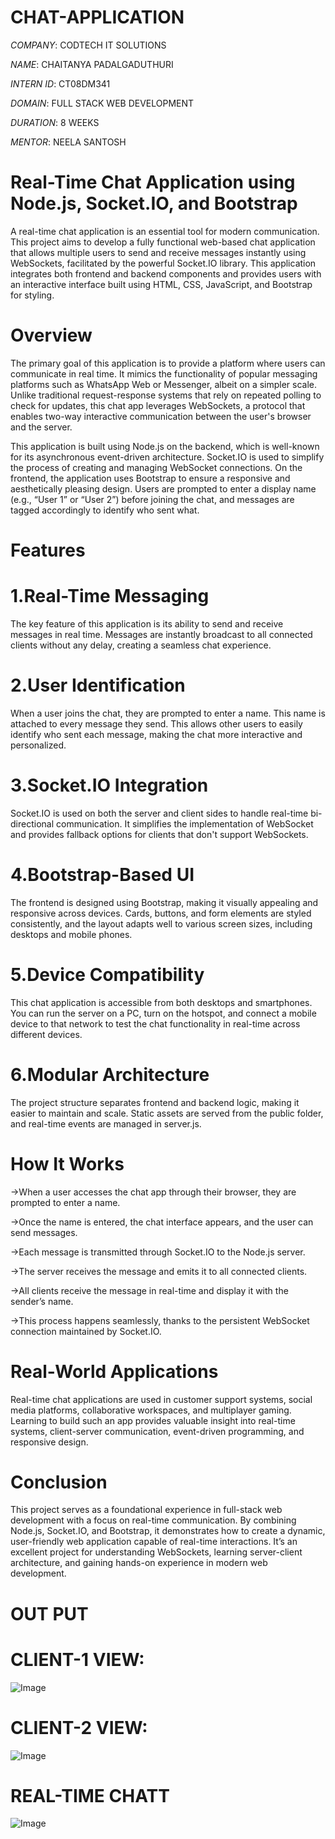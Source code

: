 # CHAT-APPLICATION

*COMPANY*: CODTECH IT SOLUTIONS

*NAME*: CHAITANYA PADALGADUTHURI

*INTERN ID*: CT08DM341

*DOMAIN*: FULL STACK WEB DEVELOPMENT

*DURATION*: 8 WEEKS

*MENTOR*: NEELA SANTOSH

# Real-Time Chat Application using Node.js, Socket.IO, and Bootstrap

  A real-time chat application is an essential tool for modern communication. This project aims to develop a fully functional web-based chat application that allows multiple users to send and receive messages instantly using WebSockets, facilitated by the powerful Socket.IO library. This application integrates both frontend and backend components and provides users with an interactive interface built using HTML, CSS, JavaScript, and Bootstrap for styling.

# Overview

The primary goal of this application is to provide a platform where users can communicate in real time. It mimics the functionality of popular messaging platforms such as WhatsApp Web or Messenger, albeit on a simpler scale. Unlike traditional request-response systems that rely on repeated polling to check for updates, this chat app leverages WebSockets, a protocol that enables two-way interactive communication between the user's browser and the server.

This application is built using Node.js on the backend, which is well-known for its asynchronous event-driven architecture. Socket.IO is used to simplify the process of creating and managing WebSocket connections. On the frontend, the application uses Bootstrap to ensure a responsive and aesthetically pleasing design. Users are prompted to enter a display name (e.g., “User 1” or “User 2”) before joining the chat, and messages are tagged accordingly to identify who sent what.


# Features

# 1.Real-Time Messaging

The key feature of this application is its ability to send and receive messages in real time. Messages are instantly broadcast to all connected clients without any delay, creating a seamless chat experience.

# 2.User Identification

When a user joins the chat, they are prompted to enter a name. This name is attached to every message they send. This allows other users to easily identify who sent each message, making the chat more interactive and personalized.

# 3.Socket.IO Integration

Socket.IO is used on both the server and client sides to handle real-time bi-directional communication. It simplifies the implementation of WebSocket and provides fallback options for clients that don't support WebSockets.

# 4.Bootstrap-Based UI

The frontend is designed using Bootstrap, making it visually appealing and responsive across devices. Cards, buttons, and form elements are styled consistently, and the layout adapts well to various screen sizes, including desktops and mobile phones.

# 5.Device Compatibility

This chat application is accessible from both desktops and smartphones. You can run the server on a PC, turn on the hotspot, and connect a mobile device to that network to test the chat functionality in real-time across different devices.

# 6.Modular Architecture
  The project structure separates frontend and backend logic, making it easier to maintain and scale. Static assets are served from the public folder, and real-time events are managed in server.js.

  # How It Works

->When a user accesses the chat app through their browser, they are prompted to enter a name.

->Once the name is entered, the chat interface appears, and the user can send messages.

->Each message is transmitted through Socket.IO to the Node.js server.

->The server receives the message and emits it to all connected clients.

->All clients receive the message in real-time and display it with the sender’s name.

->This process happens seamlessly, thanks to the persistent WebSocket connection maintained by Socket.IO.

# Real-World Applications

Real-time chat applications are used in customer support systems, social media platforms, collaborative workspaces, and multiplayer gaming. Learning to build such an app provides valuable insight into real-time systems, client-server communication, event-driven programming, and responsive design.

# Conclusion

This project serves as a foundational experience in full-stack web development with a focus on real-time communication. By combining Node.js, Socket.IO, and Bootstrap, it demonstrates how to create a dynamic, user-friendly web application capable of real-time interactions. It’s an excellent project for understanding WebSockets, learning server-client architecture, and gaining hands-on experience in modern web development.


# OUT PUT

# CLIENT-1 VIEW:
![Image](https://github.com/user-attachments/assets/8fabc386-39a4-4e8e-8fd1-7935fd2b4404)

# CLIENT-2 VIEW:
![Image](https://github.com/user-attachments/assets/0aca953f-7935-4dbc-9975-6167b3680aff)

# REAL-TIME CHATT
![Image](https://github.com/user-attachments/assets/ca535b04-f1e4-4a26-a351-b1fb15964471)
